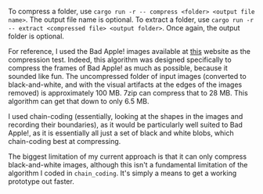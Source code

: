 To compress a folder, use `cargo run -r -- compress <folder> <output file name>`. The output file name is optional.
To extract a folder, use `cargo run -r -- extract <compressed file> <output folder>`. Once again, the output folder is optional.

For reference, I used the Bad Apple! images available at [this](https://archive.org/details/bad_apple_is.7z) website 
as the compression test. Indeed, this algorithm was designed specifically to compress the frames of Bad Apple! as much as
possible, because it sounded like fun. The uncompressed folder of input images (converted to black-and-white, and with 
the visual artifacts at the edges of the images removed) is approximately 100 MB. 7zip can compress that to 28 MB. This 
algorithm can get that down to only 6.5 MB.

I used chain-coding (essentially, looking at the shapes in the images and recording their boundaries), as it would
be particularly well suited to Bad Apple!, as it is essentially all just a set of black and white blobs, which chain-coding
best at compressing. 

The biggest limitation of my current approach is that it can only compress black-and-white images, although this isn't
a fundamental limitation of the algorithm I coded in `chain_coding`. It's simply a means to get a working prototype out
faster.
